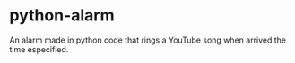 # python-alarm
An alarm made in python code that rings a YouTube song when arrived the time especified.
